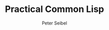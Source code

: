 ---
layout: page
title: Practical Common Lisp
author: Peter Seibel
category: Programming
tags: Lisp
---